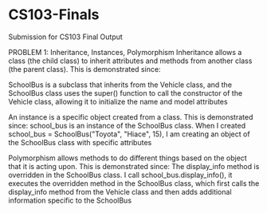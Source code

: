 # CS103-Finals
Submission for CS103 Final Output

PROBLEM 1: Inheritance, Instances, Polymorphism
Inheritance allows a class (the child class) to inherit attributes and methods from another class (the parent class). This is demonstrated since:

SchoolBus is a subclass that inherits from the Vehicle class, and the SchoolBus class uses the super() function to call the constructor of the Vehicle class, allowing it to initialize the name and model attributes

An instance is a specific object created from a class. This is demonstrated since:
school_bus is an instance of the SchoolBus class. When I created school_bus = SchoolBus("Toyota", "Hiace", 15), I am creating an object of the SchoolBus class with specific attributes

Polymorphism allows methods to do different things based on the object that it is acting upon. This is demonstrated since:
The display_info method is overridden in the SchoolBus class. I call school_bus.display_info(), it executes the overridden method in the SchoolBus class, which first calls the display_info method from the Vehicle class and then adds additional information specific to the SchoolBus
